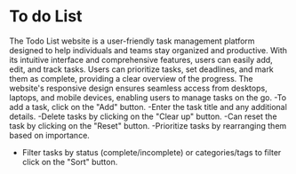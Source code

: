 # To do List
The Todo List website is a user-friendly task management platform designed to help individuals and teams stay organized and productive. With its intuitive interface and comprehensive features, users can easily add, edit, and track tasks. 
 Users can prioritize tasks, set deadlines, and mark them as complete, providing a clear overview of the progress. The website's responsive design ensures seamless access from desktops, laptops, and mobile devices, enabling users to manage tasks on the go. 
-To add a task, click on the "Add" button.
-Enter the task title and any additional details.
-Delete tasks by clicking on the "Clear up" button.
-Can reset the task by clicking on the "Reset" button.
-Prioritize tasks by rearranging them based on importance.
- Filter tasks by status (complete/incomplete) or categories/tags to filter click on the "Sort" button.

